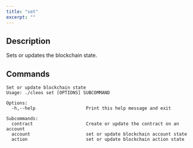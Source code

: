 ```yaml
---
title: "set"
excerpt: ""
---
```

## Description
Sets or updates the blockchain state.
## Commands


```shell
Set or update blockchain state
Usage: ./cleos set [OPTIONS] SUBCOMMAND

Options:
  -h,--help                   Print this help message and exit

Subcommands:
  contract                    Create or update the contract on an account
  account                     set or update blockchain account state
  action                      set or update blockchain action state
```
